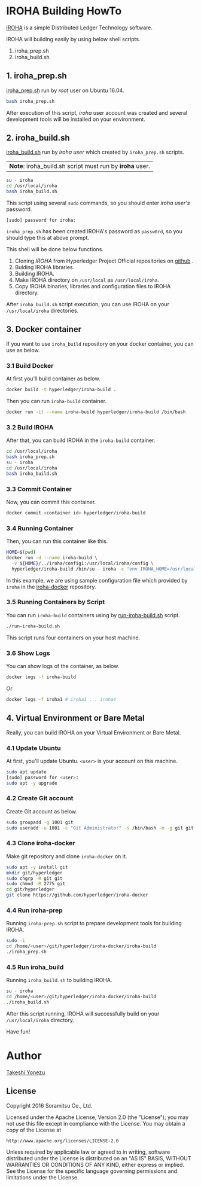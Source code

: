 # IROHA Building HowTo

[IROHA](http://iroha.tech/) is a simple Distributed Ledger Technology software.

IROHA will building  easily by using below shell scripts.

1. iroha_prep.sh
1. iroha_build.sh

## 1. iroha_prep.sh

[iroha_prep.sh](iroha_prep.sh) run by _root_ user on Ubuntu 16.04.

``` bash
bash iroha_prep.sh
```

After execution of this script, _iroha_ user account was created and several development tools will be installed on your environment.

## 2. iroha_build.sh

[iroha_build.sh](iroha_build.sh) run by _iroha user_ which created by `iroha_prep.sh` scripts.

<div>
<table><tr><td><b>Note</b>: iroha_build.sh script must run by <b>iroha</b> user. </td></tr></table>
</div>

``` bash
su - iroha
cd /usr/local/iroha
bash iroha_build.sh
```

This script using several `sudo` commands, so you should enter _iroha user's_ password.

```
[sudo] password for iroha: 
```

`iroha_prep.sh` has been created IROHA's password as `passw0rd`, so you should type this at above prompt.
 
This shell will be done below functions.

1. Cloning _IROHA_ from Hyperledger Project Official repositories on [github](https://github.com/hyperledger/iroha) .
1. Bulding IROHA libraries.
1. Building IROHA.
1.  Make IROHA directory on `/usr/local` as `/usr/local/iroha`.
1. Copy IROHA binaries, libraries and configuration files to IROHA directory.

After `iroha_build.sh` script execution, you can use IROHA on your `/usr/local/iroha` directories.

## 3. Docker container

If you want to use `iroha_build` repository on your docker container, you can use as below.

### 3.1 Build Docker

At first you'll build container as below.

``` bash
docker build -t hyperledger/iroha-build .
```

Then you can run `iroha-build` container.

``` bash
docker run -it --name iroha-build hyperledger/iroha-build /bin/bash
```

### 3.2 Build IROHA

After that, you can build IROHA in the `iroha-build` container.

``` bash
cd /usr/local/iroha
bash iroha_prep.sh
su - iroha
cd /usr/local/iroha
bash iroha_build.sh
```

### 3.3 Commit Container

Now, you can commit this container.

``` bash
docker commit <container id> hyperledger/iroha-build
```

### 3.4 Running Container

Then, you can run this container like this.

``` bash
HOME=$(pwd)
docker run -d --name iroha-build \
  -v ${HOME}/../iroha/config1:/usr/local/iroha/config \
  hyperledger/iroha-build /bin/su - iroha -c "env IROHA_HOME=/usr/local/iroha /usr/local/iroha/bin/iroha-main"
```

In this example, we are using sample configuration file which provided by `iroha` in the [iroha-docker](https://github.com/hyperledger/iroha-docker/) repository.

### 3.5 Running Containers by Script 

You can run `iroha-build` containers using by [run-iroha-build.sh](run-iroha-buiild.sh) script.

``` bash
./run-iroha-build.sh
```

This script runs four containers on your host machine.

### 3.6 Show Logs

You can show logs of the container, as below.

``` bash
docker logs -f iroha-build
```

Or

``` bash
docker logs -f iroha1 # iroha1 ... iroha4
```

## 4. Virtual Environment or Bare Metal

Really,  you can build IROHA on your Virtual Environment or Bare Metal.

### 4.1 Update Ubuntu

At first, you'll update Ubuntu. `<user>` is your account on this machine.

``` bash
sudo apt update
[sudo] password for <user>:
sudo apt -y upgrade
```

### 4.2 Create Git account

Create Git account as below.

``` bash
sudo groupadd -g 1001 git
sudo useradd -u 1001 -c "Git Administrator" -s /bin/bash -m -g git git
```

### 4.3 Clone iroha-docker

Make git repository and clone `iroha-docker` on it.

``` bash
sudo apt -y install git
mkdir git/hyperledger
sudo chgrp -R git git
sudo chmod -R 2775 git
cd git/hyperledger
git clone https://github.com/hyperledger/iroha-docker
```

### 4.4 Run iroha-prep

Running `iroha-prep.sh` script to prepare development tools for building IROHA.

``` bash
sudo -i
cd /home/<user>/git/hyperledger/iroha-docker/iroha-build
./iroha_prep.sh
```

### 4.5 Run iroha_build

Running `iroha_build.sh` to building IROHA.

``` bash
su - iroha
cd /home/<user>/git/hyperledger/iroha-docker/iroha-build
./iroha_build.sh
```
After this script running, IROHA will successfully build on your `/usr/local/iroha` directory.

Have fun!

# Author
[Takeshi Yonezu](https://github.com/tkyonezu)

## License

Copyright 2016 Soramitsu Co., Ltd.

Licensed under the Apache License, Version 2.0 (the "License");
you may not use this file except in compliance with the License.
You may obtain a copy of the License at

    http://www.apache.org/licenses/LICENSE-2.0

Unless required by applicable law or agreed to in writing, software
distributed under the License is distributed on an "AS IS" BASIS,
WITHOUT WARRANTIES OR CONDITIONS OF ANY KIND, either express or implied.
See the License for the specific language governing permissions and
limitations under the License.
